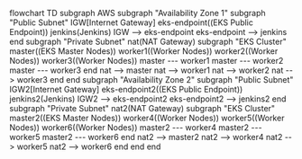flowchart TD
subgraph AWS
    subgraph "Availability Zone 1"
        subgraph "Public Subnet"
            IGW[Internet Gateway]
            eks-endpoint((EKS Public Endpoint))
            jenkins(Jenkins)
            IGW --> eks-endpoint
            eks-endpoint --> jenkins
        end
        subgraph "Private Subnet"
            nat(NAT Gateway)
            subgraph "EKS Cluster"
                master((EKS Master Nodes))
                worker1((Worker Nodes))
                worker2((Worker Nodes))
                worker3((Worker Nodes))
                master --- worker1
                master --- worker2
                master --- worker3
            end
            nat --> master
            nat --> worker1
            nat --> worker2
            nat --> worker3
        end
    end
    subgraph "Availability Zone 2"
        subgraph "Public Subnet"
            IGW2[Internet Gateway]
            eks-endpoint2((EKS Public Endpoint))
            jenkins2(Jenkins)
            IGW2 --> eks-endpoint2
            eks-endpoint2 --> jenkins2
        end
        subgraph "Private Subnet"
            nat2(NAT Gateway)
            subgraph "EKS Cluster"
                master2((EKS Master Nodes))
                worker4((Worker Nodes))
                worker5((Worker Nodes))
                worker6((Worker Nodes))
                master2 --- worker4
                master2 --- worker5
                master2 --- worker6
            end
            nat2 --> master2
            nat2 --> worker4
            nat2 --> worker5
            nat2 --> worker6
        end
    end
end

